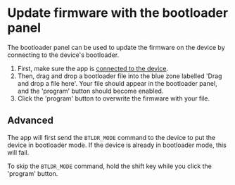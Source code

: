 # Update firmware with the bootloader panel

The bootloader panel can be used to update the firmware on the device by connecting to the device's bootloader.

1. First, make sure the app is [connected to the device](../../#connect-to-the-device).
1. Then, drag and drop a bootloader file into the blue zone labelled 'Drag and drop a file here'. Your file should appear in the bootloader panel, and the 'program' button should become enabled.
1. Click the 'program' button to overwrite the firmware with your file.

## Advanced

The app will first send the `BTLDR_MODE` command to the device to put the device in bootloader mode. If the device is already in bootloader mode, this will fail. 

To skip the `BTLDR_MODE` command, hold the shift key while you click the 'program' button.
